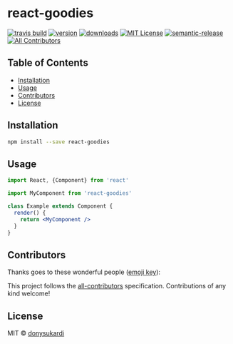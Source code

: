 # react-goodies

[![travis build](https://img.shields.io/travis/donysukardi/react-goodies.svg?style=flat-square)](https://travis-ci.org/donysukardi/react-goodies)
[![version](https://img.shields.io/npm/v/react-goodies.svg?style=flat-square)](http://npm.im/react-goodies)
[![downloads](https://img.shields.io/npm/dm/react-goodies.svg?style=flat-square)](http://npm-stat.com/charts.html?package=react-goodies&from=2015-08-01)
[![MIT License](https://img.shields.io/npm/l/react-goodies.svg?style=flat-square)](http://opensource.org/licenses/MIT)
[![semantic-release](https://img.shields.io/badge/%20%20%F0%9F%93%A6%F0%9F%9A%80-semantic--release-e10079.svg?style=flat-square)](https://github.com/semantic-release/semantic-release)
[![All Contributors](https://img.shields.io/badge/all_contributors-0-orange.svg?style=flat-square)](#contributors)

<DESCRIPTION HERE>

## Table of Contents

<!-- START doctoc generated TOC please keep comment here to allow auto update -->
<!-- DON'T EDIT THIS SECTION, INSTEAD RE-RUN doctoc TO UPDATE -->

- [Installation](#installation)
- [Usage](#usage)
- [Contributors](#contributors)
- [License](#license)

<!-- END doctoc generated TOC please keep comment here to allow auto update -->

## Installation

```bash
npm install --save react-goodies
```

## Usage

```jsx
import React, {Component} from 'react'

import MyComponent from 'react-goodies'

class Example extends Component {
  render() {
    return <MyComponent />
  }
}
```

## Contributors

Thanks goes to these wonderful people ([emoji key](https://github.com/kentcdodds/all-contributors#emoji-key)):

<!-- ALL-CONTRIBUTORS-LIST:START - Do not remove or modify this section -->
<!-- prettier-ignore -->
<!-- ALL-CONTRIBUTORS-LIST:END -->

This project follows the [all-contributors](https://github.com/kentcdodds/all-contributors) specification. Contributions of any kind welcome!

## License

MIT © [donysukardi](https://github.com/donysukardi)

